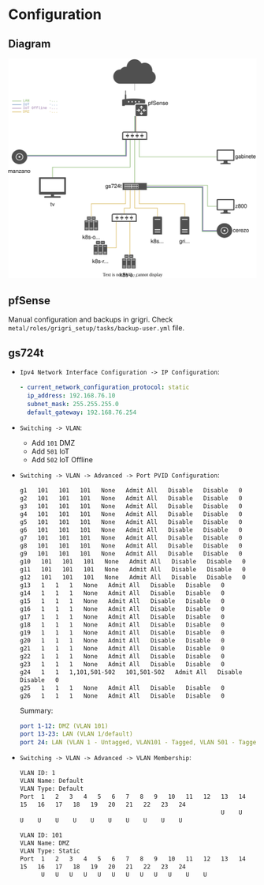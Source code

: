 # Configuration

## Diagram

![](diagram.svg)

## pfSense

Manual configuration and backups in grigri. Check `metal/roles/grigri_setup/tasks/backup-user.yml`
file.

## gs724t

- `Ipv4 Network Interface Configuration -> IP Configuration`:

  ```yaml
  - current_network_configuration_protocol: static
    ip_address: 192.168.76.10
    subnet_mask: 255.255.255.0
    default_gateway: 192.168.76.254
  ```

- `Switching -> VLAN`:

  - Add `101` DMZ
  - Add `501` IoT
  - Add `502` IoT Offline

- `Switching -> VLAN -> Advanced -> Port PVID Configuration`:

  ```
  g1   101   101   101   None   Admit All   Disable   Disable   0
  g2   101   101   101   None   Admit All   Disable   Disable   0
  g3   101   101   101   None   Admit All   Disable   Disable   0
  g4   101   101   101   None   Admit All   Disable   Disable   0
  g5   101   101   101   None   Admit All   Disable   Disable   0
  g6   101   101   101   None   Admit All   Disable   Disable   0
  g7   101   101   101   None   Admit All   Disable   Disable   0
  g8   101   101   101   None   Admit All   Disable   Disable   0
  g9   101   101   101   None   Admit All   Disable   Disable   0
  g10   101   101   101   None   Admit All   Disable   Disable   0
  g11   101   101   101   None   Admit All   Disable   Disable   0
  g12   101   101   101   None   Admit All   Disable   Disable   0
  g13   1   1   1   None   Admit All   Disable   Disable   0
  g14   1   1   1   None   Admit All   Disable   Disable   0
  g15   1   1   1   None   Admit All   Disable   Disable   0
  g16   1   1   1   None   Admit All   Disable   Disable   0
  g17   1   1   1   None   Admit All   Disable   Disable   0
  g18   1   1   1   None   Admit All   Disable   Disable   0
  g19   1   1   1   None   Admit All   Disable   Disable   0
  g20   1   1   1   None   Admit All   Disable   Disable   0
  g21   1   1   1   None   Admit All   Disable   Disable   0
  g22   1   1   1   None   Admit All   Disable   Disable   0
  g23   1   1   1   None   Admit All   Disable   Disable   0
  g24   1   1   1,101,501-502   101,501-502   Admit All   Disable   Disable   0
  g25   1   1   1   None   Admit All   Disable   Disable   0
  g26   1   1   1   None   Admit All   Disable   Disable   0
  ```

  Summary:

  ```yaml
  port 1-12: DMZ (VLAN 101)
  port 13-23: LAN (VLAN 1/default)
  port 24: LAN (VLAN 1 - Untagged, VLAN101 - Tagged, VLAN 501 - Tagged, VLAN 502 - Tagged)
  ```

- `Switching -> VLAN -> Advanced -> VLAN Membership`:
  ```
  VLAN ID: 1
  VLAN Name: Default
  VLAN Type: Default
  Port  1   2   3   4   5   6   7   8   9   10   11   12   13   14   15   16   17   18   19   20   21   22   23   24
                                                           U    U    U    U    U    U    U    U    U    U    U    U
  ```
  ```
  VLAN ID: 101
  VLAN Name: DMZ
  VLAN Type: Static
  Port  1   2   3   4   5   6   7   8   9   10   11   12   13   14   15   16   17   18   19   20   21   22   23   24
        U   U   U   U   U   U   U   U   U   U    U    U
  ```
